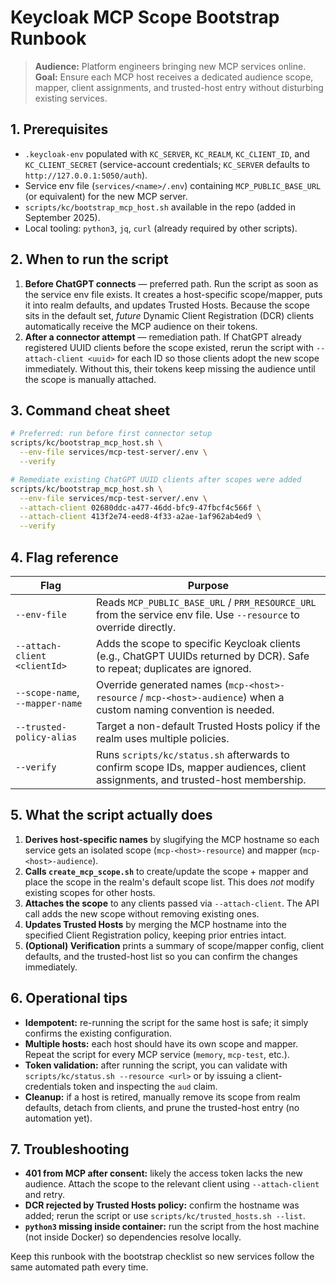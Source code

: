 # Keycloak MCP Scope Bootstrap Runbook

> **Audience:** Platform engineers bringing new MCP services online.
> **Goal:** Ensure each MCP host receives a dedicated audience scope, mapper, client assignments, and trusted-host entry without disturbing existing services.

## 1. Prerequisites
- `.keycloak-env` populated with `KC_SERVER`, `KC_REALM`, `KC_CLIENT_ID`, and `KC_CLIENT_SECRET` (service-account credentials; `KC_SERVER` defaults to `http://127.0.0.1:5050/auth`).
- Service env file (`services/<name>/.env`) containing `MCP_PUBLIC_BASE_URL` (or equivalent) for the new MCP server.
- `scripts/kc/bootstrap_mcp_host.sh` available in the repo (added in September 2025).
- Local tooling: `python3`, `jq`, `curl` (already required by other scripts).

## 2. When to run the script
1. **Before ChatGPT connects** — preferred path. Run the script as soon as the service env file exists. It creates a host-specific scope/mapper, puts it into realm defaults, and updates Trusted Hosts. Because the scope sits in the default set, *future* Dynamic Client Registration (DCR) clients automatically receive the MCP audience on their tokens.
2. **After a connector attempt** — remediation path. If ChatGPT already registered UUID clients before the scope existed, rerun the script with `--attach-client <uuid>` for each ID so those clients adopt the new scope immediately. Without this, their tokens keep missing the audience until the scope is manually attached.

## 3. Command cheat sheet
```bash
# Preferred: run before first connector setup
scripts/kc/bootstrap_mcp_host.sh \
  --env-file services/mcp-test-server/.env \
  --verify

# Remediate existing ChatGPT UUID clients after scopes were added
scripts/kc/bootstrap_mcp_host.sh \
  --env-file services/mcp-test-server/.env \
  --attach-client 02680ddc-a477-46dd-bfc9-47fbcf4c566f \
  --attach-client 413f2e74-eed8-4f33-a2ae-1af962ab4ed9 \
  --verify
```

## 4. Flag reference

| Flag | Purpose |
| --- | --- |
| `--env-file` | Reads `MCP_PUBLIC_BASE_URL` / `PRM_RESOURCE_URL` from the service env file. Use `--resource` to override directly. |
| `--attach-client <clientId>` | Adds the scope to specific Keycloak clients (e.g., ChatGPT UUIDs returned by DCR). Safe to repeat; duplicates are ignored. |
| `--scope-name`, `--mapper-name` | Override generated names (`mcp-<host>-resource` / `mcp-<host>-audience`) when a custom naming convention is needed. |
| `--trusted-policy-alias` | Target a non-default Trusted Hosts policy if the realm uses multiple policies. |
| `--verify` | Runs `scripts/kc/status.sh` afterwards to confirm scope IDs, mapper audiences, client assignments, and trusted-host membership. |


## 5. What the script actually does
1. **Derives host-specific names** by slugifying the MCP hostname so each service gets an isolated scope (`mcp-<host>-resource`) and mapper (`mcp-<host>-audience`).
2. **Calls `create_mcp_scope.sh`** to create/update the scope + mapper and place the scope in the realm's default scope list. This does *not* modify existing scopes for other hosts.
3. **Attaches the scope** to any clients passed via `--attach-client`. The API call adds the new scope without removing existing ones.
4. **Updates Trusted Hosts** by merging the MCP hostname into the specified Client Registration policy, keeping prior entries intact.
5. **(Optional) Verification** prints a summary of scope/mapper config, client defaults, and the trusted-host list so you can confirm the changes immediately.

## 6. Operational tips
- **Idempotent:** re-running the script for the same host is safe; it simply confirms the existing configuration.
- **Multiple hosts:** each host should have its own scope and mapper. Repeat the script for every MCP service (`memory`, `mcp-test`, etc.).
- **Token validation:** after running the script, you can validate with `scripts/kc/status.sh --resource <url>` or by issuing a client-credentials token and inspecting the `aud` claim.
- **Cleanup:** if a host is retired, manually remove its scope from realm defaults, detach from clients, and prune the trusted-host entry (no automation yet).

## 7. Troubleshooting
- **401 from MCP after consent:** likely the access token lacks the new audience. Attach the scope to the relevant client using `--attach-client` and retry.
- **DCR rejected by Trusted Hosts policy:** confirm the hostname was added; rerun the script or use `scripts/kc/trusted_hosts.sh --list`.
- **`python3` missing inside container:** run the script from the host machine (not inside Docker) so dependencies resolve locally.

Keep this runbook with the bootstrap checklist so new services follow the same automated path every time.
